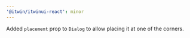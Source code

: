 ```yaml
---
'@itwin/itwinui-react': minor
---
```


Added `placement` prop to `Dialog` to allow placing it at one of the corners.
